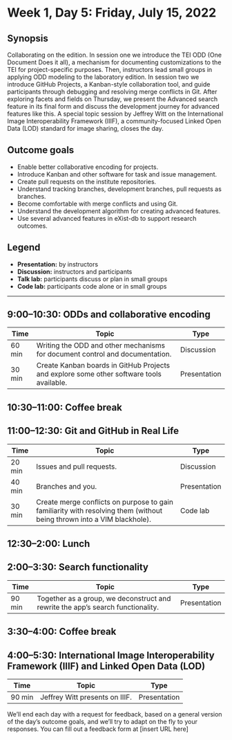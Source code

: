 # Week 1, Day 5: Friday, July 15, 2022
## Synopsis

Collaborating on the edition. In session one we introduce the TEI ODD (One Document
                Does it all), a mechanism for documenting customizations to the TEI for
                project-specific purposes. Then, instructors lead small groups in applying ODD
                modeling to the laboratory edition. In session two we introduce GitHub Projects, a
                Kanban-style collaboration tool, and guide participants through debugging and
                resolving merge conflicts in Git. After exploring facets and fields on Thursday, we
                present the Advanced search feature in its final form and discuss the development
                journey for advanced features like this. A special topic session by Jeffrey Witt on
                the International Image Interoperability Framework (IIIF), a community-focused
                Linked Open Data (LOD) standard for image sharing, closes the day.

## Outcome goals
* Enable better collaborative encoding for projects.
* Introduce Kanban and other software for task and issue management.
* Create pull requests on the institute repositories.
* Understand tracking branches, development branches, pull requests as branches.
* Become comfortable with merge conflicts and using Git.
* Understand the development algorithm for creating advanced features.
* Use several advanced features in eXist-db to support research outcomes.

## Legend

* **Presentation:** by instructors
* **Discussion:** instructors and participants
* **Talk lab:** participants discuss or plan in small groups
* **Code lab:** participants code alone or in small groups

* * *
## 9:00–10:30: ODDs and collaborative encoding

Time | Topic | Type
---- | ---- | ---- 
60 min | Writing the ODD and other mechanisms for document control and documentation. | Discussion
30 min | Create Kanban boards in GitHub Projects and explore some other software tools available. | Presentation

## 10:30–11:00: Coffee break

## 11:00–12:30: Git and GitHub in Real Life

Time | Topic | Type
---- | ---- | ---- 
20 min | Issues and pull requests. | Discussion
40 min | Branches and you. | Presentation
30 min | Create merge conflicts on purpose to gain familiarity with resolving them (without being thrown into a VIM blackhole). | Code lab

## 12:30–2:00: Lunch

## 2:00–3:30: Search functionality

Time | Topic | Type
---- | ---- | ---- 
90 min | Together as a group, we deconstruct and rewrite the app’s search functionality. | Presentation

## 3:30–4:00: Coffee break

## 4:00–5:30: International Image Interoperability Framework (IIIF) and Linked Open Data (LOD)

Time | Topic | Type
---- | ---- | ---- 
90 min | Jeffrey Witt presents on IIIF. | Presentation

We’ll end each day with a request for feedback, based on a general version of the day’s outcome goals, and we’ll try to adapt on the fly to your responses. You can fill out a feedback form at [insert URL here]